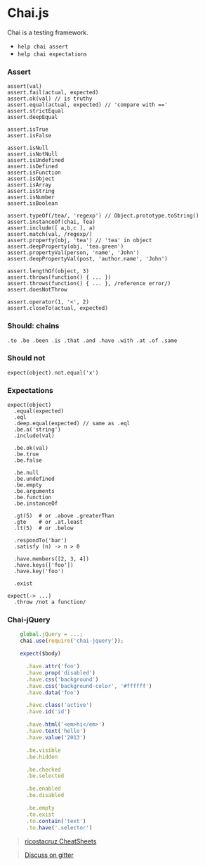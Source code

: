 # Chai.js

Chai is a testing framework. 
- `help chai assert`
- `help chai expectations`

### Assert

    assert(val)
    assert.fail(actual, expected)
    assert.ok(val) // is truthy
    assert.equal(actual, expected) // 'compare with =='
    assert.strictEqual
    assert.deepEqual

    assert.isTrue
    assert.isFalse

    assert.isNull
    assert.isNotNull
    assert.isUndefined
    assert.isDefined
    assert.isFunction
    assert.isObject
    assert.isArray
    assert.isString
    assert.isNumber
    assert.isBoolean

    assert.typeOf(/tea/, 'regexp') // Object.prototype.toString()
    assert.instanceOf(chai, Tea)
    assert.include([ a,b,c ], a)
    assert.match(val, /regexp/)
    assert.property(obj, 'tea') // 'tea' in object
    assert.deepProperty(obj, 'tea.green')
    assert.propertyVal(person, 'name', 'John')
    assert.deepPropertyVal(post, 'author.name', 'John')

    assert.lengthOf(object, 3)
    assert.throws(function() { ... })
    assert.throws(function() { ... }, /reference error/)
    assert.doesNotThrow

    assert.operator(1, '<', 2)
    assert.closeTo(actual, expected)

### Should: chains

    .to .be .been .is .that .and .have .with .at .of .same

### Should not

    expect(object).not.equal('x')

### Expectations

    expect(object)
      .equal(expected)
      .eql
      .deep.equal(expected) // same as .eql
      .be.a('string')
      .include(val)

      .be.ok(val)
      .be.true
      .be.false

      .be.null
      .be.undefined
      .be.empty
      .be.arguments
      .be.function
      .be.instanceOf

      .gt(5)  # or .above .greaterThan
      .gte    # or .at.least
      .lt(5)  # or .below

      .respondTo('bar')
      .satisfy (n) -> n > 0

      .have.members([2, 3, 4])
      .have.keys(['foo'])
      .have.key('foo')

      .exist

    expect(-> ...)
      .throw /not a function/

### Chai-jQuery

```js
    global.jQuery = ...;
    chai.use(require('chai-jquery'));

    expect($body)

      .have.attr('foo')
      .have.prop('disabled')
      .have.css('background')
      .have.css('background-color', '#ffffff')
      .have.data('foo')

      .have.class('active')
      .have.id('id')

      .have.html('<em>hi</em>')
      .have.text('hello')
      .have.value('2013')

      .be.visible
      .be.hidden

      .be.checked
      .be.selected

      .be.enabled
      .be.disabled

      .be.empty
      .to.exist
      .to.contain('text')
      .to.have('.selector')
```


> [ricostacruz CheatSheets](https://github.com/rstacruz/cheatsheets)

> [Discuss on gitter](https://gitter.im/bothelp/testing)

